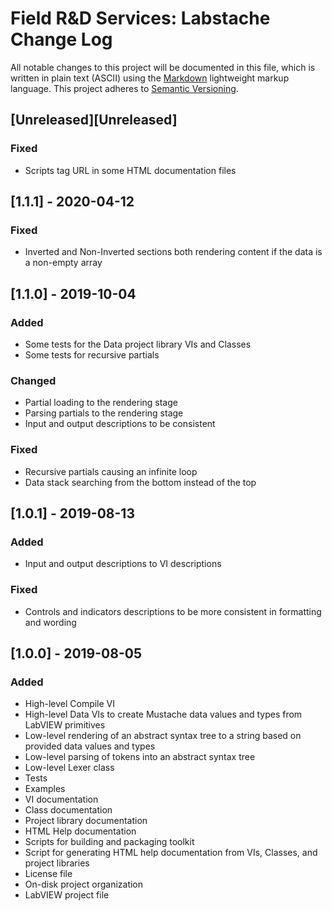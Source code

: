 # Field R&D Services: Labstache Change Log

All notable changes to this project will be documented in this file, which is written in plain text (ASCII) using the [Markdown](http://daringfireball.net/projects/markdown/syntax) lightweight markup language. This project adheres to [Semantic Versioning](http://semver.org). 

## [Unreleased][Unreleased]

### Fixed

- Scripts tag URL in some HTML documentation files

## [1.1.1] - 2020-04-12

### Fixed

- Inverted and Non-Inverted sections both rendering content if the data is a non-empty array

## [1.1.0] - 2019-10-04

### Added

- Some tests for the Data project library VIs and Classes
- Some tests for recursive partials

### Changed

- Partial loading to the rendering stage
- Parsing partials to the rendering stage
- Input and output descriptions to be consistent

### Fixed

- Recursive partials causing an infinite loop
- Data stack searching from the bottom instead of the top

## [1.0.1] - 2019-08-13

### Added

- Input and output descriptions to VI descriptions

### Fixed

- Controls and indicators descriptions to be more consistent in formatting and wording

## [1.0.0] - 2019-08-05

### Added

- High-level Compile VI
- High-level Data VIs to create Mustache data values and types from LabVIEW primitives
- Low-level rendering of an abstract syntax tree to a string based on provided data values and types
- Low-level parsing of tokens into an abstract syntax tree
- Low-level Lexer class
- Tests
- Examples
- VI documentation
- Class documentation
- Project library documentation
- HTML Help documentation
- Scripts for building and packaging toolkit
- Script for generating HTML help documentation from VIs, Classes, and project libraries
- License file
- On-disk project organization
- LabVIEW project file

